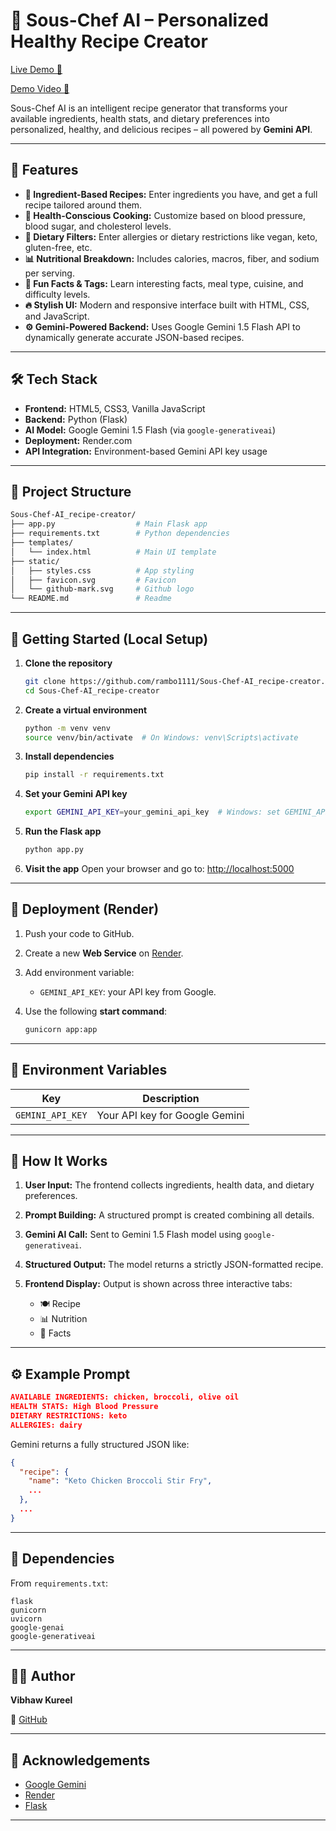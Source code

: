 # 🍳 Sous-Chef AI – Personalized Healthy Recipe Creator

[Live Demo 🚀](https://sous-chef-ai-recipe-creator.onrender.com)

[Demo Video 🎥](https://www.youtube.com/watch?v=0fXcSyrjjgc)

Sous-Chef AI is an intelligent recipe generator that transforms your available ingredients, health stats, and dietary preferences into personalized, healthy, and delicious recipes – all powered by **Gemini API**.

---

## 🌟 Features

* **🥕 Ingredient-Based Recipes:** Enter ingredients you have, and get a full recipe tailored around them.
* **🏥 Health-Conscious Cooking:** Customize based on blood pressure, blood sugar, and cholesterol levels.
* **🌱 Dietary Filters:** Enter allergies or dietary restrictions like vegan, keto, gluten-free, etc.
* **📊 Nutritional Breakdown:** Includes calories, macros, fiber, and sodium per serving.
* **🧠 Fun Facts & Tags:** Learn interesting facts, meal type, cuisine, and difficulty levels.
* **🔥 Stylish UI:** Modern and responsive interface built with HTML, CSS, and JavaScript.
* **⚙️ Gemini-Powered Backend:** Uses Google Gemini 1.5 Flash API to dynamically generate accurate JSON-based recipes.

---

## 🛠️ Tech Stack

* **Frontend:** HTML5, CSS3, Vanilla JavaScript
* **Backend:** Python (Flask)
* **AI Model:** Google Gemini 1.5 Flash (via `google-generativeai`)
* **Deployment:** Render.com
* **API Integration:** Environment-based Gemini API key usage

---

## 📂 Project Structure

```bash
Sous-Chef-AI_recipe-creator/
├── app.py                  # Main Flask app
├── requirements.txt        # Python dependencies
├── templates/
│   └── index.html          # Main UI template
├── static/
│   ├── styles.css          # App styling
│   ├── favicon.svg         # Favicon
│   └── github-mark.svg     # Github logo
└── README.md               # Readme
```

---

## 🧪 Getting Started (Local Setup)

1. **Clone the repository**

   ```bash
   git clone https://github.com/rambo1111/Sous-Chef-AI_recipe-creator.git
   cd Sous-Chef-AI_recipe-creator
   ```

2. **Create a virtual environment**

   ```bash
   python -m venv venv
   source venv/bin/activate  # On Windows: venv\Scripts\activate
   ```

3. **Install dependencies**

   ```bash
   pip install -r requirements.txt
   ```

4. **Set your Gemini API key**

   ```bash
   export GEMINI_API_KEY=your_gemini_api_key  # Windows: set GEMINI_API_KEY=...
   ```

5. **Run the Flask app**

   ```bash
   python app.py
   ```

6. **Visit the app**
   Open your browser and go to: [http://localhost:5000](http://localhost:5000)

---

## 🚀 Deployment (Render)

1. Push your code to GitHub.
2. Create a new **Web Service** on [Render](https://render.com).
3. Add environment variable:

   * `GEMINI_API_KEY`: your API key from Google.
4. Use the following **start command**:

   ```bash
   gunicorn app:app
   ```

---

## 🔐 Environment Variables

| Key              | Description                    |
| ---------------- | ------------------------------ |
| `GEMINI_API_KEY` | Your API key for Google Gemini |

---

## 🧠 How It Works

1. **User Input:** The frontend collects ingredients, health data, and dietary preferences.
2. **Prompt Building:** A structured prompt is created combining all details.
3. **Gemini AI Call:** Sent to Gemini 1.5 Flash model using `google-generativeai`.
4. **Structured Output:** The model returns a strictly JSON-formatted recipe.
5. **Frontend Display:** Output is shown across three interactive tabs:

   * 🍽️ Recipe
   * 📊 Nutrition
   * 🧠 Facts

---

## ⚙️ Example Prompt

```json
AVAILABLE INGREDIENTS: chicken, broccoli, olive oil
HEALTH STATS: High Blood Pressure
DIETARY RESTRICTIONS: keto
ALLERGIES: dairy
```

Gemini returns a fully structured JSON like:

```json
{
  "recipe": {
    "name": "Keto Chicken Broccoli Stir Fry",
    ...
  },
  ...
}
```

---

## 📎 Dependencies

From `requirements.txt`:

```
flask
gunicorn
uvicorn
google-genai
google-generativeai
```

---

## 🧑‍💻 Author

**Vibhaw Kureel**

🔗 [GitHub](https://github.com/rambo1111)


---

## 🙌 Acknowledgements

* [Google Gemini](https://ai.google.dev)
* [Render](https://render.com)
* [Flask](https://flask.palletsprojects.com)

---
